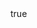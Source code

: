 ---
institution:    "Pontificia Universidad Catolica de Chile"
physics:
  data:         true
  title:        "Physics"
  topics:
    - [ "Statics & Dynamics.",
        "Solved problems (multiple-choice). Undergraduate level.",
        "ES (Spanish)",
        "https://www.dropbox.com/sh/jptxqa2ywodvr4c/AABGBbOHDPiKliWBLpUCRRNMa?dl=0"
      ]
    - [ "Termodynamics for Engineering.",
        "Solved problems (long-answer). Undergraduate level.",
        "ES (Spanish)",
        "https://www.dropbox.com/sh/kgopmzlqrpoo1m3/AADgqD_jTaJLtbeLNAjdItwoa?dl=0"
      ]
    - [ "Electricity & Magnetism.",
        "Solved problems (long-answer). Undergraduate level.",
        "ES (Spanish)",
        "https://www.dropbox.com/sh/nrivdp22yjrm1ty/AACE72RYfd_IK41C_CEGqXXMa?dl=0"
      ]
    - [ "Electricity & Magnetism.",
        "Solved problems (multiple-choice). Undergraduate level.",
        "ES (Spanish)",
        "https://www.dropbox.com/sh/8jsosnkipedsjzu/AADCEF60X6D43v4L7EHbnl9Xa?dl=0"
      ]
    - [ "Mathematical Methods of Physics.",
        "Solved problems (long-answer). Undergraduate level.",
        "ES (Spanish)",
        "https://www.dropbox.com/sh/6ir2aq4x4180nyt/AABTnh9TeM9kckAfj8l2QnRaa?dl=0"
      ]
    - [ "Introduction to General Physics for Engineering First Year Students.",
        "Lectures and solved problems. Undergraduate level.",
        "ES (Spanish)",
        "https://www.dropbox.com/sh/dc5tldkon779our/AAAoypjCQS8IFit57F57SJkka?dl=0"
      ]
math:
  title:        "Math"
  data:         true
  topics:
    - [ "Integral and Differential Calculus (Single- and Multi-variable).",
        "Book of solved problems. Undergraduate level.",
        "ES (Spanish)",
        "https://www.dropbox.com/sh/4ww3w5jqseu7o04/AADZo-SA-renedEqw8W3oSs0a?dl=0"
      ]
    - [ "Integral and Differential Calculus (Single- and Multi-variable).",
        "Multiple-choice problems. Undergraduate level.",
        "ES (Spanish)",
        "https://www.dropbox.com/sh/qwpa4tkkto7u5fd/AADKCJBT_qx_pn0TvULv7uz2a?dl=0"
      ]
    - [ "Integral and Differential Calculus (Single- and Multi-variable).",
        "Solved problems on limits by definition.",
        "EN (English)",
        "https://www.dropbox.com/sh/kass8j4xrjnh3kf/AAD5y038-aNrXTZUHxhRsjwWa?dl=0"
      ]
    - [ "Integral and Differential Calculus (Single- and Multi-variable).",
        "Solved integrals.",
        "ES (Spanish)",
        "https://www.dropbox.com/sh/5n800cc0v7560k1/AADKbUi90kb-_6fIaNGF2V_ya?dl=0"
      ]
    - [ "Ordinary Differential Equations.",
        "Notes and solved problems. Undergraduate level.",
        "ES (Spanish)",
        "https://www.dropbox.com/sh/zq4fkmwmxigexr2/AADRFvu3eEmUyDRAj8v1aNmia?dl=0"
      ]
    - [ "Ordinary Differential Equations.",
        "Recitation lectures. Undergraduate level.",
        "ES (Spanish)",
        "https://www.dropbox.com/sh/72ct9qa5f846858/AAAE7_nZXPi0oMfpMcVXfyFea?dl=0"
      ]
engineering:
  title:        "Electrical Engineering"
  data:         true
  topics:
    - [ "Electromagnetic Theory.",
        "Equation sheet. Undergraduate level.",
        "ES (Spanish)",
        "https://www.dropbox.com/sh/qrighpyotsosq47/AABXi3OyR3yoOV9_sq6cWFXva?dl=0"
      ]
---